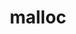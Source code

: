 ---
layout: ism
title: malloc
pretty_title: malloc.
text: |
    Malloc with malice 
    let me read you fat table
    oh now you segfault
pretty_date: January 18th, 2013
---